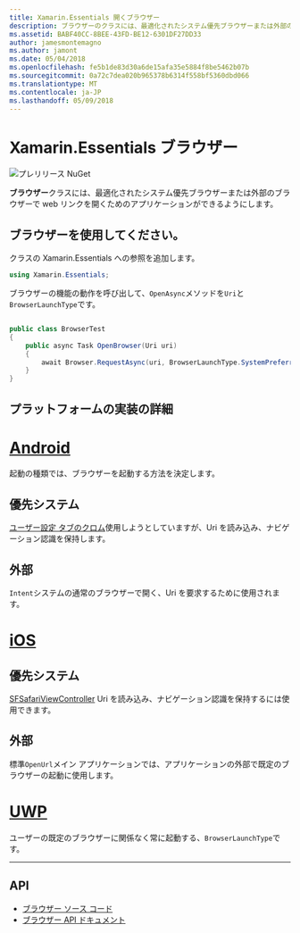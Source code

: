 ```yaml
---
title: Xamarin.Essentials 開くブラウザー
description: ブラウザーのクラスには、最適化されたシステム優先ブラウザーまたは外部のブラウザーで web リンクを開くためのアプリケーションができるようにします。
ms.assetid: BABF40CC-8BEE-43FD-BE12-6301DF27DD33
author: jamesmontemagno
ms.author: jamont
ms.date: 05/04/2018
ms.openlocfilehash: fe5b1de83d30a6de15afa35e5884f8be5462b07b
ms.sourcegitcommit: 0a72c7dea020b965378b6314f558bf5360dbd066
ms.translationtype: MT
ms.contentlocale: ja-JP
ms.lasthandoff: 05/09/2018
---
```

# <a name="xamarinessentials-browser"></a>Xamarin.Essentials ブラウザー

![プレリリース NuGet](~/media/shared/pre-release.png)

**ブラウザー**クラスには、最適化されたシステム優先ブラウザーまたは外部のブラウザーで web リンクを開くためのアプリケーションができるようにします。

## <a name="using-browser"></a>ブラウザーを使用してください。

クラスの Xamarin.Essentials への参照を追加します。

```csharp
using Xamarin.Essentials;
```

ブラウザーの機能の動作を呼び出して、`OpenAsync`メソッドを`Uri`と`BrowserLaunchType`です。

```csharp

public class BrowserTest
{
    public async Task OpenBrowser(Uri uri)
    {
        await Browser.RequestAsync(uri, BrowserLaunchType.SystemPreferred);
    }
}
```

## <a name="platform-implementation-specifics"></a>プラットフォームの実装の詳細

# <a name="androidtabandroid"></a>[Android](#tab/android)

起動の種類では、ブラウザーを起動する方法を決定します。

## <a name="system-preferred"></a>優先システム

[ユーザー設定 タブのクロム](https://developer.chrome.com/multidevice/android/customtabs)使用しようとしていますが、Uri を読み込み、ナビゲーション認識を保持します。

## <a name="external"></a>外部

`Intent`システムの通常のブラウザーで開く、Uri を要求するために使用されます。

# <a name="iostabios"></a>[iOS](#tab/ios)

## <a name="system-preferred"></a>優先システム

[SFSafariViewController](https://developer.xamarin.com/api/type/SafariServices.SFSafariViewController/) Uri を読み込み、ナビゲーション認識を保持するには使用できます。

## <a name="external"></a>外部

標準`OpenUrl`メイン アプリケーションでは、アプリケーションの外部で既定のブラウザーの起動に使用します。

# <a name="uwptabuwp"></a>[UWP](#tab/uwp)

ユーザーの既定のブラウザーに関係なく常に起動する、`BrowserLaunchType`です。

--------------

## <a name="api"></a>API

- [ブラウザー ソース コード](https://github.com/xamarin/Essentials/tree/master/Essentials/Browser)
- [ブラウザー API ドキュメント](xref:Xamarin.Essentials.Browser)
